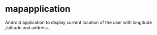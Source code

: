mapapplication
==============

Android application to display current location of the user with longitude ,latitude and address..

